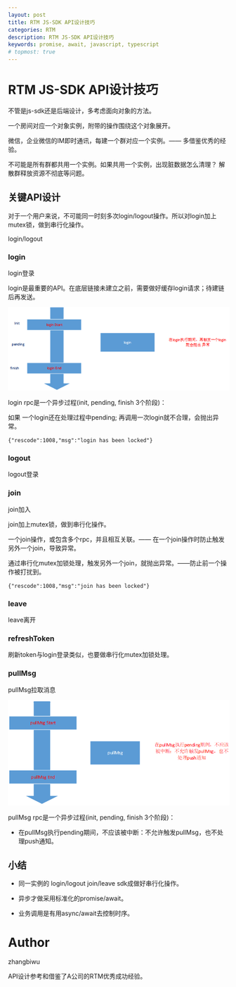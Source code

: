 ```yaml
---
layout: post
title: RTM JS-SDK API设计技巧
categories: RTM
description: RTM JS-SDK API设计技巧
keywords: promise, await, javascript, typescript
# topmost: true
---
```


# RTM JS-SDK API设计技巧

不管是js-sdk还是后端设计，多考虑面向对象的方法。

一个房间对应一个对象实例，附带的操作围绕这个对象展开。

微信，企业微信的IM即时通讯，每建一个群对应一个实例。—— 多借鉴优秀的经验。

不可能是所有群都共用一个实例。如果共用一个实例，出现脏数据怎么清理？
解散群释放资源不彻底等问题。

## 关键API设计

对于一个用户来说，不可能同一时刻多次login/logout操作。所以对login加上mutex锁，做到串行化操作。

login/logout

### login

login登录

login是最重要的API。在底层链接未建立之前，需要做好缓存login请求；待建链后再发送。

![login登录](/images/posts/rtc/login.png)

login rpc是一个异步过程(init, pending, finish 3个阶段)：

如果 一个login还在处理过程中pending;  再调用一次login就不合理，会抛出异常。

```
{"rescode":1008,"msg":"login has been locked"}
```

### logout

logout登录

### join

join加入

join加上mutex锁，做到串行化操作。

一个join操作，或包含多个rpc，并且相互关联。—— 在一个join操作时防止触发另外一个join，导致异常。

通过串行化mutex加锁处理，触发另外一个join，就抛出异常。——防止前一个操作被打扰到。

```
{"rescode":1008,"msg":"join has been locked"}
```

### leave

leave离开

### refreshToken

刷新token与login登录类似，也要做串行化mutex加锁处理。

### pullMsg

pullMsg拉取消息

![pullMsg](/images/posts/rtc/pullMsg.png)

pullMsg rpc是一个异步过程(init, pending, finish 3个阶段)：

* 在pullMsg执行pending期间，不应该被中断：不允许触发pullMsg，也不处理push通知。


## 小结

*  同一实例的 login/logout join/leave sdk成做好串行化操作。

* 异步才做采用标准化的promise/await。

* 业务调用是有用async/await去控制时序。

# Author

zhangbiwu

API设计参考和借鉴了A公司的RTM优秀成功经验。
